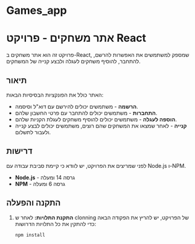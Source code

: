 # Games_app
# אתר משחקים - פרויקט React

פרויקט זה הוא אתר משחקים ב-React, שמספק למשתמשים את האפשרות להרשם, להתחבר, להוסיף משחקים לעגלה ולבצע קנייה של המשחקים.

## תיאור
האתר כולל את הפונקציות הבסיסיות הבאות:
- **הרשמה** - משתמשים יכולים להירשם עם דוא"ל וסיסמה.
- **התחברות** - משתמשים יכולים להתחבר עם פרטי החשבון שלהם.
- **הוספה לעגלה** - משתמשים יכולים להוסיף משחקים לעגלת הקניות שלהם.
- **קנייה** - לאחר שמצאו את המשחקים שהם רוצים, משתמשים יכולים לבצע קנייה ולעבור לתשלום.

## דרישות
לפני שמריצים את הפרויקט, יש לוודא כי קיימת סביבת עבודה עם Node.js ו-NPM.

- **Node.js** - גרסה 14 ומעלה
- **NPM** - גרסה 6 ומעלה

## התקנה והפעלה

1. **התקנת התלויות:**
   לאחר ש clonning של הפרויקט, יש להריץ את הפקודה הבאה כדי להתקין את כל התלויות הדרושות:
   ```bash
   npm install
